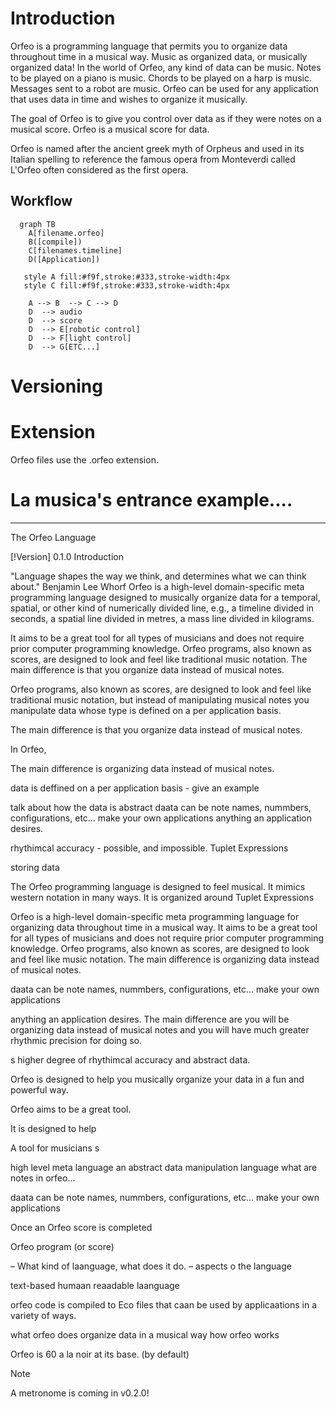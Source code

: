 # Introduction

Orfeo is a programming language that permits you to organize data throughout time in a musical way. Music as organized data, or musically organized data! In the world of Orfeo, any kind of data can be music. Notes to be played on a piano is music. Chords to be played on a harp is music. Messages sent to a robot are music. Orfeo can be used for any application that uses data in time and wishes to organize it musically.

The goal of Orfeo is to give you control over data as if they were notes on a musical score. Orfeo is a musical score for data.

Orfeo is named after the ancient greek myth of Orpheus and used in its Italian spelling to reference the famous opera from Monteverdi called L'Orfeo often considered as the first opera.

## Workflow

```mermaid
  graph TB
    A[filename.orfeo]
    B([compile])
    C[filenames.timeline]
    D([Application])

   style A fill:#f9f,stroke:#333,stroke-width:4px
   style C fill:#f9f,stroke:#333,stroke-width:4px

    A --> B  --> C --> D
    D  --> audio
    D  --> score
    D  --> E[robotic control]
    D  --> F[light control]
    D  --> G[ETC...]
```

# Versioning

# Extension

Orfeo files use the .orfeo extension.

# La musica's entrance example....




------


The Orfeo Language


[!Version] 0.1.0
Introduction

"Language shapes the way we think, and determines what we can think about."
Benjamin Lee Whorf
Orfeo is a high-level domain-specific meta programming language designed to musically organize data for a temporal, spatial, or other kind of numerically divided line, e.g., a timeline divided in seconds, a spatial line divided in metres, a mass line divided in kilograms.

It aims to be a great tool for all types of musicians and does not require prior computer programming knowledge. Orfeo programs, also known as scores, are designed to look and feel like traditional music notation. The main difference is that you organize data instead of musical notes.

Orfeo programs, also known as scores, are designed to look and feel like traditional music notation, but instead of manipulating musical notes you manipulate data whose type is defined on a per application basis.

The main difference is that you organize data instead of musical notes.

In Orfeo,

The main difference is organizing data instead of musical notes.

data is deffined on a per application basis - give an example

talk about how the data is abstract daata can be note names, nummbers, configurations, etc… make your own applications anything an application desires.

rhythimcal accuracy - possible, and impossible. Tuplet Expressions

storing data

The Orfeo programming language is designed to feel musical. It mimics western notation in many ways. It is organized around Tuplet Expressions

Orfeo is a high-level domain-specific meta programming language for organizing data throughout time in a musical way. It aims to be a great tool for all types of musicians and does not require prior computer programming knowledge. Orfeo programs, also known as scores, are designed to look and feel like music notation. The main difference is organizing data instead of musical notes.

daata can be note names, nummbers, configurations, etc… make your own applications

anything an application desires. The main difference are you will be organizing data instead of musical notes and you will have much greater rhythmic precision for doing so.

s higher degree of rhythimcal accuracy and abstract data.

Orfeo is designed to help you musically organize your data in a fun and powerful way.

Orfeo aims to be a great tool.

It is designed to help

A tool for musicians s

high level meta language an abstract data manipulation language what are notes in orfeo…

daata can be note names, nummbers, configurations, etc… make your own applications

Once an Orfeo score is completed

Orfeo program (or score)

– What kind of laanguage, what does it do. – aspects o the language

text-based humaan reaadable laanguage

orfeo code is compiled to Eco files that caan be used by applicaations in a variety of ways.

what orfeo does organize data in a musical way how orfeo works

Orfeo is 60 a la noir at its base. (by default)

Note

A metronome is coming in v0.2.0!
